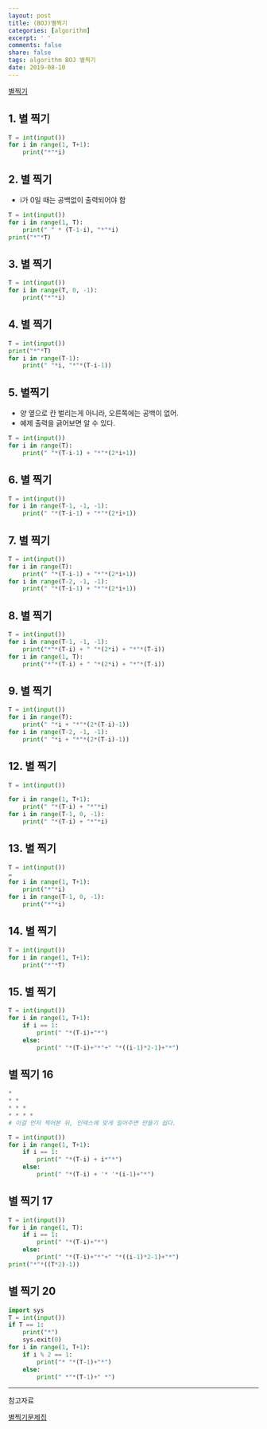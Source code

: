 ```yaml
---
layout: post
title: (BOJ)별찍기
categories: [algorithm]
excerpt: ' '
comments: false
share: false
tags: algorithm BOJ 별찍기
date: 2019-08-10
---
```


[별찍기](https://www.acmicpc.net/workbook/view/20)

## 1. 별 찍기

```python
T = int(input())
for i in range(1, T+1):
    print("*"*i)
```

## 2. 별 찍기

- i가 0일 때는 공백없이 출력되어야 함

```python
T = int(input())
for i in range(1, T):
    print(" " * (T-1-i), "*"*i)
print("*"*T)

```

## 3. 별 찍기

```python
T = int(input())
for i in range(T, 0, -1):
    print("*"*i)
```

## 4. 별 찍기

```python
T = int(input())
print("*"*T)
for i in range(T-1):
    print(" "*i, "*"*(T-i-1))
```

## 5. 별찍기

- 양 옆으로 칸 벌리는게 아니라, 오른쪽에는 공백이 없어.
- 예제 출력을 긁어보면 알 수 있다.

```python
T = int(input())
for i in range(T):
    print(" "*(T-i-1) + "*"*(2*i+1))
```

## 6. 별 찍기

```python
T = int(input())
for i in range(T-1, -1, -1):
    print(" "*(T-i-1) + "*"*(2*i+1))
```

## 7. 별 찍기

```python
T = int(input())
for i in range(T):
    print(" "*(T-i-1) + "*"*(2*i+1))
for i in range(T-2, -1, -1):
    print(" "*(T-i-1) + "*"*(2*i+1))
```

## 8. 별 찍기

```python
T = int(input())
for i in range(T-1, -1, -1):
    print("*"*(T-i) + " "*(2*i) + "*"*(T-i))
for i in range(1, T):
    print("*"*(T-i) + " "*(2*i) + "*"*(T-i))
```

## 9. 별 찍기

```python
T = int(input())
for i in range(T):
    print(" "*i + "*"*(2*(T-i)-1))
for i in range(T-2, -1, -1):
    print(" "*i + "*"*(2*(T-i)-1))
```

## 12. 별 찍기

```python
T = int(input())

for i in range(1, T+1):
    print(" "*(T-i) + "*"*i)
for i in range(T-1, 0, -1):
    print(" "*(T-i) + "*"*i)
```

## 13. 별 찍기

```python
T = int(input())
=
for i in range(1, T+1):
    print("*"*i)
for i in range(T-1, 0, -1):
    print("*"*i)
```

## 14. 별 찍기

```python
T = int(input())
for i in range(1, T+1):
    print("*"*T)
```

## 15. 별 찍기

```python
T = int(input())
for i in range(1, T+1):
    if i == 1:
        print(" "*(T-i)+"*")
    else:
        print(" "*(T-i)+"*"+" "*((i-1)*2-1)+"*")
```

## 별 찍기 16

```python
*
* *
* * *
* * * *
# 이걸 먼저 찍어본 뒤, 인덱스에 맞게 밀어주면 만들기 쉽다.

T = int(input())
for i in range(1, T+1):
    if i == 1:
        print(" "*(T-i) + i*"*")
    else:
        print(" "*(T-i) + '* '*(i-1)+"*")
```

## 별 찍기 17

```python
T = int(input())
for i in range(1, T):
    if i == 1:
        print(" "*(T-i)+"*")
    else:
        print(" "*(T-i)+"*"+" "*((i-1)*2-1)+"*")
print("*"*((T*2)-1))
```

## 별 찍기 20

```python
import sys
T = int(input())
if T == 1:
    print("*")
    sys.exit(0)
for i in range(1, T+1):
    if i % 2 == 1:
        print("* "*(T-1)+"*")
    else:
        print(" *"*(T-1)+" *")
```

---

참고자료

[별찍기문제집](https://www.acmicpc.net/workbook/view/20)
